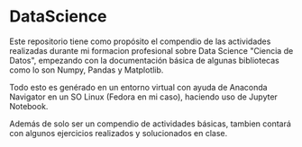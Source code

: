 <h1 aling="center">DataScience</h1>
<p>Este repositorio tiene como propósito el compendio de las actividades realizadas durante mi formacion profesional sobre Data Science "Ciencia de Datos", empezando con la documentación básica de algunas bibliotecas como lo son Numpy, Pandas y Matplotlib.</p>
<p>Todo esto es genérado en un entorno virtual con ayuda de Anaconda Navigator en un SO Linux (Fedora en mi caso), haciendo uso de Jupyter Notebook.</p>
<p>Además de solo ser un compendio de actividades básicas, tambien contará con algunos ejercicios realizados y solucionados en clase.</p>
